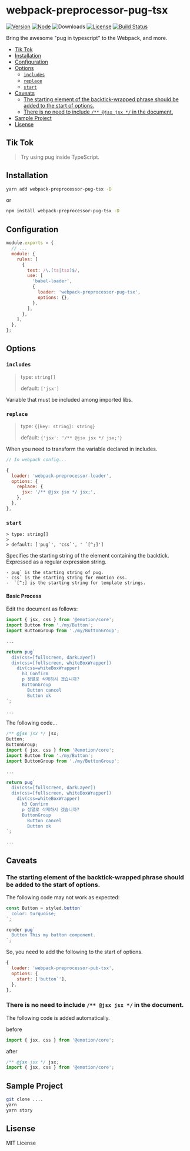 # webpack-preprocessor-pug-tsx

[![Version][version-badge]][npm]
[![Node][node-badge]][node]
![Downloads][download-badge]
[![License][license-badge]][license]
[![Build Status][travis-badge]][travis]

Bring the awesome "pug in typescript" to the Webpack, and more.

- [Tik Tok](#tik-tok)
- [Installation](#installation)
- [Configuration](#configuration)
- [Options](#options)
  - [`includes`](#includes)
  - [`replace`](#replace)
  - [`start`](#start)
- [Caveats](#caveats)
  - [The starting element of the backtick-wrapped phrase should be added to the start of options.](#the-starting-element-of-the-backtick-wrapped-phrase-should-be-added-to-the-start-of-options)
  - [There is no need to include `/** @jsx jsx */` in the document.](#there-is-no-need-to-include--jsx-jsx--in-the-document)
- [Sample Project](#sample-project)
- [Lisense](#lisense)

## Tik Tok

> Try using pug inside TypeScript.

## Installation

```bash
yarn add webpack-preprocessor-pug-tsx -D
```

or

```bash
npm install webpack-preprocessor-pug-tsx -D
```

## Configuration

```javascript
module.exports = {
  // ...
  module: {
    rules: [
      {
        test: /\.(ts|tsx)$/,
        use: [
          'babel-loader',
          {
            loader: 'webpack-preprocessor-pug-tsx',
            options: {},
          },
        ],
      },
    ],
  },
};
```

## Options

### `includes`

> type: `string[]`
>
> default: `['jsx']`

Variable that must be included among imported libs.

### `replace`

> type: `{[key: string]: string}`
>
> default: `{'jsx': '/** @jsx jsx */ jsx;'}`

When you need to transform the variable declared in includes.

```javascript
// In webpack config...

{
  loader: 'webpack-preprocessor-loader',
  options: {
    replace: {
      jsx: '/** @jsx jsx */ jsx;',
    },
  },
},
```

### `start`

```
> type: string[]
>
> default: ['pug`', 'css`', ' `[^;]']
```

Specifies the starting string of the element containing the backtick.
Expressed as a regular expression string.

```
- pug` is the starting string of pug.
- css` is the starting string for emotion css.
-  `[^;] is the starting string for template strings.
```

#### Basic Process

Edit the document as follows:

```javascript
import { jsx, css } from '@emotion/core';
import Button from './my/Button';
import ButtonGroup from './my/ButtonGroup';

...

return pug`
  div(css=[fullscreen, darkLayer])
  div(css=[fullscreen, whiteBoxWrapper])
    div(css=whiteBoxWrapper)
      h3 Confirm
      p 정말로 삭제하시 겠습니까?
      ButtonGroup
        Button cancel
        Button ok
`;

...
```

The following code...

```javascript
/** @jsx jsx */ jsx;
Button;
ButtonGroup;
import { jsx, css } from '@emotion/core';
import Button from './my/Button';
import ButtonGroup from './my/ButtonGroup';

...

return pug`
  div(css=[fullscreen, darkLayer])
  div(css=[fullscreen, whiteBoxWrapper])
    div(css=whiteBoxWrapper)
      h3 Confirm
      p 정말로 삭제하시 겠습니까?
      ButtonGroup
        Button cancel
        Button ok
`;

...

```

## Caveats

### The starting element of the backtick-wrapped phrase should be added to the start of options.

The following code may not work as expected:

```javascript
const Button = styled.button`
  color: turquoise;
`;

render pug`
  Button This my button component.
`;
```

So, you need to add the following to the start of options.

```javascript
{
  loader: 'webpack-preprocessor-pub-tsx',
  options: {
    start: ['button`'],
  },
},
```

### There is no need to include `/** @jsx jsx */` in the document.

The following code is added automatically.

before

```javascript
import { jsx, css } from '@emotion/core';
```

after

```javascript
/** @jsx jsx */ jsx;
import { jsx, css } from '@emotion/core';
```

## Sample Project

```bash
git clone ....
yarn
yarn story
```

## Lisense

MIT License

[version-badge]: https://img.shields.io/npm/v/webpack-preprocessor-loader.svg
[npm]: https://www.npmjs.com/package/webpack-preprocessor-loader
[node-badge]: https://img.shields.io/node/v/webpack-preprocessor-loader.svg
[node]: https://nodejs.org
[download-badge]: https://img.shields.io/npm/dt/webpack-preprocessor-loader.svg
[license]: LICENSE
[license-badge]: https://img.shields.io/npm/l/webpack-preprocessor-loader.svg
[travis-badge]: https://travis-ci.org/afterwind-io/preprocessor-loader.svg?branch=master
[travis]: https://travis-ci.org/afterwind-io/preprocessor-loader
